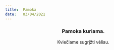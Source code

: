 ```yaml
---
title:  Pamoka
date:   03/04/2021
---
```


### <center>Pamoka kuriama.</center>
<center>Kviečiame sugrįžti vėliau.</center>